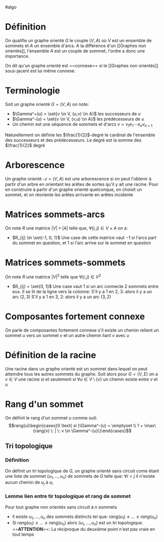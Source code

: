 #algo
# Définition
On qualifie un graphe orienté $G$ le couple $(V, A)$ où $V$ est un ensemble de sommets et $A$ un ensemble d'arcs. A la différence d'un [[Graphes non orientés]], l'ensemble $A$ est un couple de sommet, l'ordre a donc une importance.

On dit qu'un graphe orienté est ==connexe== si le [[Graphes non orientés]] sous-jacent est lui même connexe.

# Terminologie

Soit un graphe orienté $G = (V, A)$ on note:
- $\Gamma^+(u) = \set{v \in V, (u,v) \in A}$ les successeurs de $u$
- $\Gamma^-(u) = \set{v \in V, (v,u) \in A}$ les prédécesseurs de $u$
- Un chemin est une séquence de sommets et d'arcs $v = v_1e_1\cdots e_nv_{n+1}$ 

Naturellement on définie les $\frac{1}{2}$-degré le cardinal de l'ensemble des successeurs et des prédécesseurs. Le degré est la somme des $\frac{1}{2}$ degré

# Arborescence
Un graphe orienté $\mathcal{A} = (V, A)$ est une arborescence si on peut l'obtenir à partir d'un arbre en orientant les arêtes de sortes qu'il y ait une racine.
Pour en construire à partir d'un graphe orienté quelconque, on choisit un sommet, et on réoriente les arêtes arrivante en arêtes incidente

# Matrices sommets-arcs
On note $R$ une matrice $|V| \times |A|$ telle que, $\forall(i,j) \in V \times A$ on a:
- $R_{ij} \in \set{-1, 0, 1}$
Une case de cette matrice vaut $-1$ si l'arcs part du sommet en question, et $1$ si l'arc arrive sur le sommet en question

# Matrices sommets-sommets
On note $R$ une matrice $|V|^2$ telle que $\forall(i,j) \in V^2$
- $R_{ij} = \set{0, 1}$
Une case vaut 1 si un arc connecte 2 sommets entre eux. Il se lit de la ligne vers la colonne:
S'il y a 1 en 2, 3: alors il y a un arc $(2, 3)$
S'il y a 1 en 3, 2: alors il y a un arc $(3, 2)$

# Composantes fortement connexe
On parle de composantes fortement connexe s'il existe un chemin relient un sommet $u$ vers un sommet $v$ et un autre chemin liant $v$ avec $u$

# Définition de la racine
Une racine dans un graphe orienté est un sommet dans lequel on peut atteindre tous les autres sommets du graphe.
Soit alors pour $G = (V, E)$ on a $v \in V$ une racine si et seulement si  $\forall u \in V\setminus \{v\}$ un chemin existe entre $v$ et $u$

# Rang d'un sommet
On définit le rang d'un sommet $u$ comme suit:
$$rang(u)\begin{cases}0  \text{ si }\Gamma^-(u) = \emptyset \\
1 + \max\{rang(v) \: | \: v \in \Gamma^-(u)\}\end{cases}$$

## Tri topologique
### Définition
On définit un tri topologique de $G$, un graphe orienté sans circuit come étant une liste de sommet $(u_1, \dots, u_n)$ de sommets de $G$ telle que:
$\forall i < j$ il n'existe aucun chemin de $u_j$ à $u_i$

### Lemme lien entre tir topologique et rang de sommet
Pour tout graphe non orientés sans circuit à $n$ sommets
- Il existe $u_1, \dots, u_n$ des sommets distincts tel que: $rang(u_1) \leq \dots \leq rang(u_n)$
- Si $rang(u_1) \leq \dots \leq rang(u_n)$ alors $(u_1, \dots, u_n)$ est un tri topologique.
	==**ATTENTION**==: La réciproque du deuxième point n'est pas vraie en tout temps
